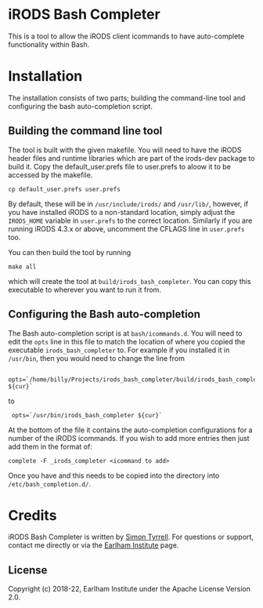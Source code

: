 ﻿# iRODS Bash Completer

This is a tool to allow the iRODS client icommands to have auto-complete functionality within Bash.

# Installation

The installation consists of two parts; building the command-line tool and configuring the bash auto-completion 
script.

## Building the command line tool

The tool is built with the given makefile. You will need to have the iRODS header files and runtime libraries which are part of the irods-dev package to build it. Copy the default_user.prefs file to user.prefs to aloow it to be accessed by the makefile.

~~~
cp default_user.prefs user.prefs
~~~



By default, these will be in ```/usr/include/irods/``` and ```/usr/lib/```, however, if you have installed iRODS to a non-standard
location, simply adjust the ```IRODS_HOME``` variable in ```user.prefs``` to the correct location. Similarly if you are running iRODS 4.3.x or above, uncomment the CFLAGS line in ```user.prefs``` too.  

You can then build the tool by running

~~~
make all
~~~

which will create the tool at ```build/irods_bash_completer```. You can copy this executable to wherever you want to run it from.

## Configuring the Bash auto-completion

The Bash auto-completion script is at ```bash/icommands.d```. You will need to edit the ```opts``` line in this file to match the 
location of where you copied the executable ```irods_bash_completer``` to. For example if you installed it in ```/usr/bin```, then
you would need to change the line from

~~~
 opts=`/home/billy/Projects/irods_bash_completer/build/irods_bash_completer ${cur}`
~~~

to 

~~~
 opts=`/usr/bin/irods_bash_completer ${cur}`
~~~

At the bottom of the file it contains the auto-completion configurations for a number of the iRODS icommands. If you wish to add more 
entries then just add them in the format of:

~~~
complete -F _irods_completer <icommand to add>
~~~

Once you have and this needs to be copied into the directory into ```/etc/bash_completion.d/```. 


# Credits

iRODS Bash Completer is written by [Simon Tyrrell](https://github.com/billyfish). For questions or support, contact me directly or 
via the [Earlham Institute](http://www.earlham.ac.uk/contact-us/) page.


## License ##

Copyright (c) 2018-22, Earlham Institute under the Apache License Version 2.0.
